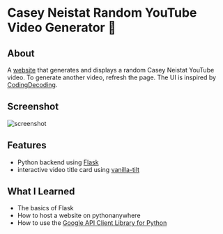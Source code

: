 # Casey Neistat Random YouTube Video Generator 🎥

## About
A [website](https://caseyneistatrandomvideo.pythonanywhere.com) that generates and displays a random Casey Neistat YouTube video. To generate another video, refresh the page. The UI is inspired by [CodingDecoding](https://codepen.io/CodingDecoding/pen/WNGOOLv).

## Screenshot
![screenshot](~/ui.png)

## Features
- Python backend using [Flask](https://flask.palletsprojects.com/en/2.0.x/)
- interactive video title card using [vanilla-tilt](https://micku7zu.github.io/vanilla-tilt.js/)

## What I Learned
- The basics of Flask
- How to host a website on pythonanywhere
- How to use the [Google API Client Library for Python](https://developers.google.com/api-client-library/python/start/installation)